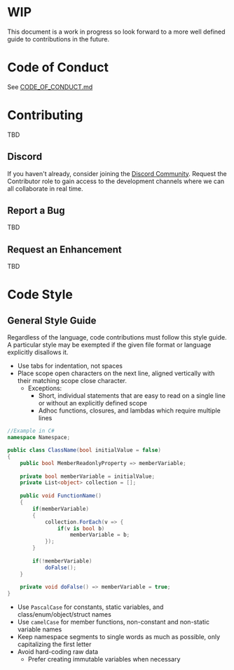 # WIP

This document is a work in progress so look forward to a more well defined guide to contributions in the future.

# Code of Conduct

See [CODE_OF_CONDUCT.md](https://github.com/nemesisx00/ocsm/blob/main/CODE_OF_CONDUCT.md)

# Contributing

TBD

## Discord

If you haven't already, consider joining the [Discord Community](https://discord.gg/jqak5jCB6E). Request the Contributor role to gain access to the development channels where we can all collaborate in real time.

## Report a Bug

TBD

## Request an Enhancement

TBD

# Code Style

## General Style Guide

Regardless of the language, code contributions must follow this style guide. A particular style may be exempted if the given file format or language explicitly disallows it.

- Use tabs for indentation, not spaces
- Place scope open characters on the next line, aligned vertically with their matching scope close character.
	- Exceptions:
		- Short, individual statements that are easy to read on a single line or without an explicitly defined scope
		- Adhoc functions, closures, and lambdas which require multiple lines
```csharp
//Example in C#
namespace Namespace;

public class ClassName(bool initialValue = false)
{
	public bool MemberReadonlyProperty => memberVariable;
	
	private bool memberVariable = initialValue;
	private List<object> collection = [];
	
	public void FunctionName()
	{
		if(memberVariable)
		{
			collection.ForEach(v => {
				if(v is bool b)
					memberVariable = b;
			});
		}
		
		if(!memberVariable)
			doFalse();
	}
	
	private void doFalse() => memberVariable = true;
}
```
- Use `PascalCase` for constants, static variables, and class/enum/object/struct names
- Use `camelCase` for member functions, non-constant and non-static variable names
- Keep namespace segments to single words as much as possible, only capitalizing the first letter
- Avoid hard-coding raw data
	- Prefer creating immutable variables when necessary
